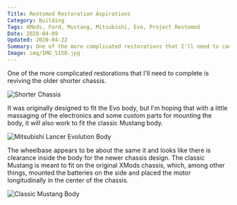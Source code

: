 ```yaml
---
Title: Restomod Restoration Aspirations
Category: Building
Tags: XMods, Ford, Mustang, Mitsubishi, Evo, Project Restomod
Date: 2020-04-09
Updated: 2020-04-22
Summary: One of the more complicated restorations that I'll need to complete is reviving the older shorter chassis for the Mitsubishi Lancer Evo and the classic Ford Mustang.
Image: img/IMG_5158.jpg
---
```


One of the more complicated restorations that I'll need to complete is reviving
the older shorter chassis.

![Shorter Chassis]({attach}/img/IMG_5160.jpg)

It was originally designed to fit the Evo body, but I'm hoping that with a
little massaging of the electronics and some custom parts for mounting the body,
it will also work to fit the classic Mustang body.

![Mitsubishi Lancer Evolution Body]({attach}/img/IMG_5159.jpg)

The wheelbase appears to be about the same it and looks like there is clearance
inside the body for the newer chassis design. The classic Mustang is meant to
fit on the original XMods chassis, which, among other things, mounted the
batteries on the side and placed the motor longitudinally in the center of the
chassis.

![Classic Mustang Body]({attach}/img/IMG_5158.jpg)

